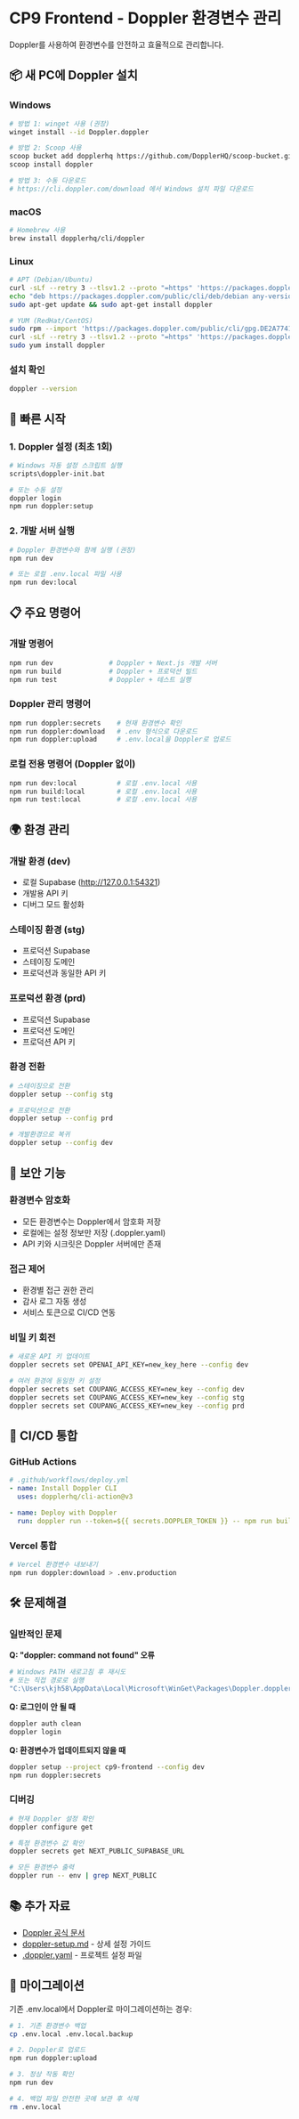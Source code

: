 # CP9 Frontend - Doppler 환경변수 관리

Doppler를 사용하여 환경변수를 안전하고 효율적으로 관리합니다.

## 📦 새 PC에 Doppler 설치

### Windows
```bash
# 방법 1: winget 사용 (권장)
winget install --id Doppler.doppler

# 방법 2: Scoop 사용
scoop bucket add dopplerhq https://github.com/DopplerHQ/scoop-bucket.git
scoop install doppler

# 방법 3: 수동 다운로드
# https://cli.doppler.com/download 에서 Windows 설치 파일 다운로드
```

### macOS
```bash
# Homebrew 사용
brew install dopplerhq/cli/doppler
```

### Linux
```bash
# APT (Debian/Ubuntu)
curl -sLf --retry 3 --tlsv1.2 --proto "=https" 'https://packages.doppler.com/public/cli/gpg.DE2A7741A397C129.key' | sudo apt-key add -
echo "deb https://packages.doppler.com/public/cli/deb/debian any-version main" | sudo tee /etc/apt/sources.list.d/doppler-cli.list
sudo apt-get update && sudo apt-get install doppler

# YUM (RedHat/CentOS)
sudo rpm --import 'https://packages.doppler.com/public/cli/gpg.DE2A7741A397C129.key'
curl -sLf --retry 3 --tlsv1.2 --proto "=https" 'https://packages.doppler.com/public/cli/config.rpm.txt' | sudo tee /etc/yum.repos.d/doppler-cli.repo
sudo yum install doppler
```

### 설치 확인
```bash
doppler --version
```

## 🚀 빠른 시작

### 1. Doppler 설정 (최초 1회)
```bash
# Windows 자동 설정 스크립트 실행
scripts\doppler-init.bat

# 또는 수동 설정
doppler login
npm run doppler:setup
```

### 2. 개발 서버 실행
```bash
# Doppler 환경변수와 함께 실행 (권장)
npm run dev

# 또는 로컬 .env.local 파일 사용
npm run dev:local
```

## 📋 주요 명령어

### 개발 명령어
```bash
npm run dev              # Doppler + Next.js 개발 서버
npm run build            # Doppler + 프로덕션 빌드
npm run test             # Doppler + 테스트 실행
```

### Doppler 관리 명령어
```bash
npm run doppler:secrets    # 현재 환경변수 확인
npm run doppler:download   # .env 형식으로 다운로드
npm run doppler:upload     # .env.local을 Doppler로 업로드
```

### 로컬 전용 명령어 (Doppler 없이)
```bash
npm run dev:local          # 로컬 .env.local 사용
npm run build:local        # 로컬 .env.local 사용
npm run test:local         # 로컬 .env.local 사용
```

## 🌍 환경 관리

### 개발 환경 (dev)
- 로컬 Supabase (http://127.0.0.1:54321)
- 개발용 API 키
- 디버그 모드 활성화

### 스테이징 환경 (stg)
- 프로덕션 Supabase
- 스테이징 도메인
- 프로덕션과 동일한 API 키

### 프로덕션 환경 (prd)
- 프로덕션 Supabase
- 프로덕션 도메인
- 프로덕션 API 키

### 환경 전환
```bash
# 스테이징으로 전환
doppler setup --config stg

# 프로덕션으로 전환
doppler setup --config prd

# 개발환경으로 복귀
doppler setup --config dev
```

## 🔐 보안 기능

### 환경변수 암호화
- 모든 환경변수는 Doppler에서 암호화 저장
- 로컬에는 설정 정보만 저장 (.doppler.yaml)
- API 키와 시크릿은 Doppler 서버에만 존재

### 접근 제어
- 환경별 접근 권한 관리
- 감사 로그 자동 생성
- 서비스 토큰으로 CI/CD 연동

### 비밀 키 회전
```bash
# 새로운 API 키 업데이트
doppler secrets set OPENAI_API_KEY=new_key_here --config dev

# 여러 환경에 동일한 키 설정
doppler secrets set COUPANG_ACCESS_KEY=new_key --config dev
doppler secrets set COUPANG_ACCESS_KEY=new_key --config stg
doppler secrets set COUPANG_ACCESS_KEY=new_key --config prd
```

## 🚀 CI/CD 통합

### GitHub Actions
```yaml
# .github/workflows/deploy.yml
- name: Install Doppler CLI
  uses: dopplerhq/cli-action@v3

- name: Deploy with Doppler
  run: doppler run --token=${{ secrets.DOPPLER_TOKEN }} -- npm run build
```

### Vercel 통합
```bash
# Vercel 환경변수 내보내기
npm run doppler:download > .env.production
```

## 🛠️ 문제해결

### 일반적인 문제

**Q: "doppler: command not found" 오류**
```bash
# Windows PATH 새로고침 후 재시도
# 또는 직접 경로로 실행
"C:\Users\kjh58\AppData\Local\Microsoft\WinGet\Packages\Doppler.doppler_Microsoft.Winget.Source_8wekyb3d8bbwe\doppler.exe" --version
```

**Q: 로그인이 안 될 때**
```bash
doppler auth clean
doppler login
```

**Q: 환경변수가 업데이트되지 않을 때**
```bash
doppler setup --project cp9-frontend --config dev
npm run doppler:secrets
```

### 디버깅
```bash
# 현재 Doppler 설정 확인
doppler configure get

# 특정 환경변수 값 확인
doppler secrets get NEXT_PUBLIC_SUPABASE_URL

# 모든 환경변수 출력
doppler run -- env | grep NEXT_PUBLIC
```

## 📚 추가 자료

- [Doppler 공식 문서](https://docs.doppler.com/)
- [doppler-setup.md](./doppler-setup.md) - 상세 설정 가이드
- [.doppler.yaml](./.doppler.yaml) - 프로젝트 설정 파일

## 🔄 마이그레이션

기존 .env.local에서 Doppler로 마이그레이션하는 경우:

```bash
# 1. 기존 환경변수 백업
cp .env.local .env.local.backup

# 2. Doppler로 업로드
npm run doppler:upload

# 3. 정상 작동 확인
npm run dev

# 4. 백업 파일 안전한 곳에 보관 후 삭제
rm .env.local
```